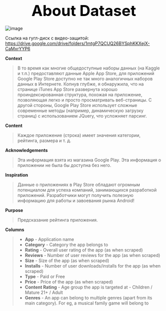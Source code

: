 # <font size="+4" color=black ><b> <center>About Dataset</center></b></font>


![image](https://user-images.githubusercontent.com/79909236/209143795-7867a41c-55fc-49fd-bf7f-83813c26c11c.png)


Ссылка на гугл-диск с видео-защитой:
https://drive.google.com/drive/folders/1mtgP7QCUQ26BYSphKKXejX-CaMxrYYP6

**Context**
>В то время как многие общедоступные наборы данных (на Kaggle и т.п.) предоставляют данные Apple App Store, для приложений Google Play Store доступно не так много аналогичных наборов данных в Интернете. Копнув глубже, я обнаружила, что на странице iTunes App Store развернута хорошо проиндексированная структура, похожая на приложение, позволяющая легко и просто просматривать веб-страницы. С другой стороны, Google Play Store использует сложные современные методы (например, динамическую загрузку страниц) с использованием JQuery, что усложняет парсинг.

**Content**
>Каждое приложение (строка) имеет значения категории, рейтинга, размера и т. д.

**Acknowledgements**
>Эта информация взята из магазина Google Play. Эта информация о приложении не была бы доступна без него.

**Inspiration**
>Данные о приложениях в Play Store обладают огромным потенциалом для успеха компаний, занимающихся разработкой приложений. Разработчики могут получить полезную информацию для работы и завоевания рынка Android!

**Purpose**
>Предсказание рейтинга приложения.

**Columns**

>* **App** - Application name
>* **Category** - Category the app belongs to
>* **Rating** - Overall user rating of the app (as when scraped)
>* **Reviews** - Number of user reviews for the app (as when scraped)
>* **Size** - Size of the app (as when scraped)
>* **Installs** - Number of user downloads/installs for the app (as when scraped)
>* **Type** - Paid or Free
>* **Price** - Price of the app (as when scraped)
>* **Content Rating** - Age group the app is targeted at - Children / Mature 21+ / Adult
>* **Genres** - An app can belong to multiple genres (apart from its main category). For eg, a musical family game will belong to
